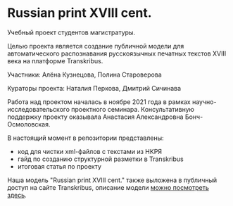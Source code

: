 # Russian print XVIII cent.

Учебный проект студентов магистратуры.

Целью проекта является создание публичной модели для автоматического распознавания русскоязычных печатных текстов XVIII века на платформе Transkribus.

Участники:
Алёна Кузнецова,
Полина Староверова 

Кураторы проекта:
Наталия Перкова,
Дмитрий Сичинава

Работа над проектом началась в ноябре 2021 года в рамках научно-исследовательского проектного семинара. Консультативную поддержку проекту оказывала Анастасия Александровна Бонч-Осмоловская.

В настоящий момент в репозитории представлены:

+ код для чистки xml-файлов с текстами из НКРЯ
+ гайд по созданию структурной разметки в Transkribus
+ итоговая статья по проекту

Наша модель "Russian print XVIII cent." также выложена в публичный доступ на сайте Transkribus, описание модели [можно посмотреть здесь](https://readcoop.eu/model/russian-print-xviii-cent/).
